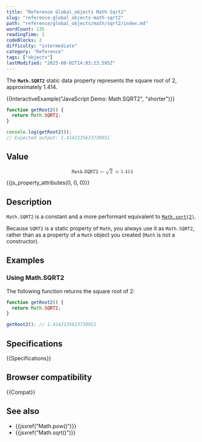 ```yaml
---
title: "Reference Global_objects Math Sqrt2"
slug: "reference-global_objects-math-sqrt2"
path: "reference/global_objects/math/sqrt2/index.md"
wordCount: 135
readingTime: 1
codeBlocks: 2
difficulty: "intermediate"
category: "Reference"
tags: ["objects"]
lastModified: "2025-08-02T14:03:23.595Z"
---
```



The **`Math.SQRT2`** static data property represents the square root of 2, approximately 1.414.

{{InteractiveExample("JavaScript Demo: Math.SQRT2", "shorter")}}

```js interactive-example
function getRoot2() {
  return Math.SQRT2;
}

console.log(getRoot2());
// Expected output: 1.4142135623730951
```

## Value

<!-- prettier-ignore-start -->
<math display="block">
  <semantics><mrow><mi>𝙼𝚊𝚝𝚑.𝚂𝚀𝚁𝚃𝟸</mi><mo>=</mo><msqrt><mn>2</mn></msqrt><mo>≈</mo><mn>1.414</mn></mrow><annotation encoding="TeX">\mathtt{Math.SQRT2} = \sqrt{2} \approx 1.414</annotation></semantics>
</math>
<!-- prettier-ignore-end -->

{{js_property_attributes(0, 0, 0)}}

## Description

`Math.SQRT2` is a constant and a more performant equivalent to [`Math.sqrt(2)`](/en-US/docs/Web/JavaScript/Reference/Global_Objects/Math/sqrt).

Because `SQRT2` is a static property of `Math`, you always use it as `Math.SQRT2`, rather than as a property of a `Math` object you created (`Math` is not a constructor).

## Examples

### Using Math.SQRT2

The following function returns the square root of 2:

```js
function getRoot2() {
  return Math.SQRT2;
}

getRoot2(); // 1.4142135623730951
```

## Specifications

{{Specifications}}

## Browser compatibility

{{Compat}}

## See also

- {{jsxref("Math.pow()")}}
- {{jsxref("Math.sqrt()")}}
